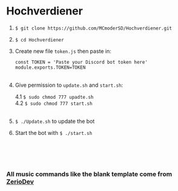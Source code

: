 # Hochverdiener


1. `$ git clone https://github.com/MCmoderSD/Hochverdiener.git`
2. `$ cd Hochverdiener`
3. Create new file `token.js` then paste in:<br>


	`const TOKEN = 'Paste your Discord bot token here'`<br>
	`module.exports.TOKEN=TOKEN`<br><br>


4. Give permission to `update.sh` and `start.sh`:<br>

	4.1 `$ sudo chmod 777 upadte.sh`<br>
	4.2 `$ sudo chmod 777 start.sh`<br><br>

5. `$ ./Update.sh` to update the bot<br>

6. Start the bot with `$ ./start.sh`<br><br><br><br><br>

### All music commands like the blank template come from [ZerioDev](https://github.com/ZerioDev/Music-bot "Zerio")

